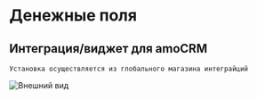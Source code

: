 # Денежные поля
## Интеграция/виджет для amoCRM
	Установка осуществляется из глобального магазина интеграйций

![Внешний вид](https://drive.google.com/uc?export=view&id=1x8oYqMntPTn69UWgilO_zOjFGqdwzBtR)

